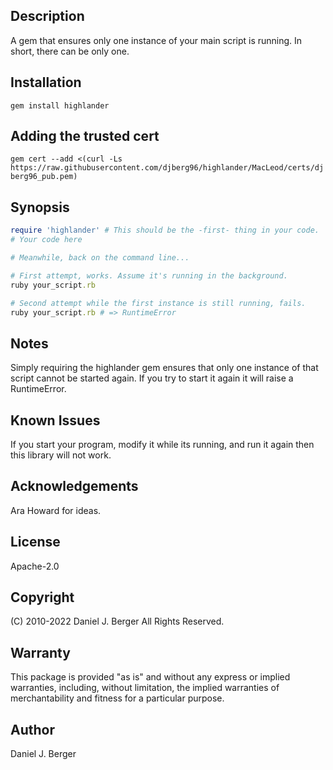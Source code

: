 ## Description
  A gem that ensures only one instance of your main script is running.
  In short, there can be only one.

## Installation
`gem install highlander`

## Adding the trusted cert
`gem cert --add <(curl -Ls https://raw.githubusercontent.com/djberg96/highlander/MacLeod/certs/djberg96_pub.pem)`

## Synopsis
```ruby
require 'highlander' # This should be the -first- thing in your code.
# Your code here

# Meanwhile, back on the command line...

# First attempt, works. Assume it's running in the background.
ruby your_script.rb

# Second attempt while the first instance is still running, fails.
ruby your_script.rb # => RuntimeError 
```

## Notes
  Simply requiring the highlander gem ensures that only one instance
  of that script cannot be started again. If you try to start it again
  it will raise a RuntimeError.

## Known Issues
  If you start your program, modify it while its running, and run it again
  then this library will not work.

## Acknowledgements
  Ara Howard for ideas.

## License
  Apache-2.0

## Copyright
  (C) 2010-2022 Daniel J. Berger
  All Rights Reserved.

## Warranty
  This package is provided "as is" and without any express or
  implied warranties, including, without limitation, the implied
  warranties of merchantability and fitness for a particular purpose.

## Author
  Daniel J. Berger
